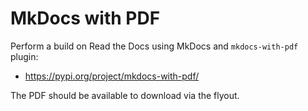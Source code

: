# MkDocs with PDF

Perform a build on Read the Docs using MkDocs and `mkdocs-with-pdf` plugin:

* https://pypi.org/project/mkdocs-with-pdf/

The PDF should be available to download via the flyout.

